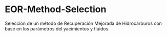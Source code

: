 # EOR-Method-Selection
Selección de un método de Recuperación Mejorada de Hidrocarburos con base en los parámetros del yacimientos y fluidos.
